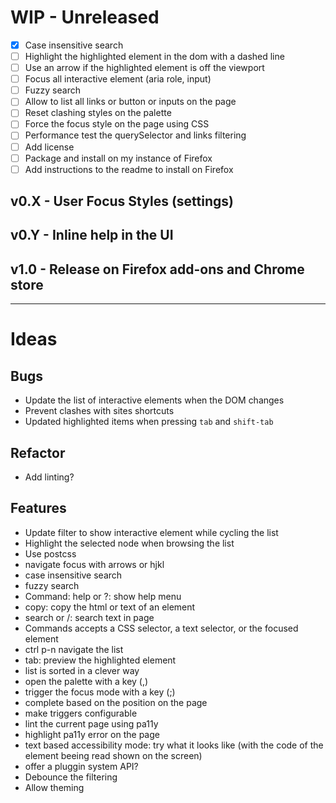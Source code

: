 # WIP - Unreleased

- [X] Case insensitive search
- [ ] Highlight the highlighted element in the dom with a dashed line
- [ ] Use an arrow if the highlighted element is off the viewport
- [ ] Focus all interactive element (aria role, input)
- [ ] Fuzzy search
- [ ] Allow to list all links or button or inputs on the page
- [ ] Reset clashing styles on the palette
- [ ] Force the focus style on the page using CSS
- [ ] Performance test the querySelector and links filtering
- [ ] Add license
- [ ] Package and install on my instance of Firefox
- [ ] Add instructions to the readme to install on Firefox

## v0.X - User Focus Styles (settings)
## v0.Y - Inline help in the UI
## v1.0 - Release on Firefox add-ons and Chrome store

----

# Ideas

## Bugs

* Update the list of interactive elements when the DOM changes
* Prevent clashes with sites shortcuts
* Updated highlighted items when pressing `tab` and `shift-tab`

## Refactor

* Add linting?

## Features

* Update filter to show interactive element while cycling the list
* Highlight the selected node when browsing the list
* Use postcss
* navigate focus with arrows or hjkl
* case insensitive search
* fuzzy search
* Command: help or ?: show help menu
* copy: copy the html or text of an element
* search or /: search text in page
* Commands accepts a CSS selector, a text selector, or the focused element
* ctrl p-n navigate the list
* tab: preview the highlighted element
* list is sorted in a clever way
* open the palette with a key (,)
* trigger the focus mode with a key (;)
* complete based on the position on the page
* make triggers configurable
* lint the current page using pa11y
* highlight pa11y error on the page
* text based accessibility mode: try what it looks like (with the code of the element beeing read shown on the screen)
* offer a pluggin system API?
* Debounce the filtering
* Allow theming
